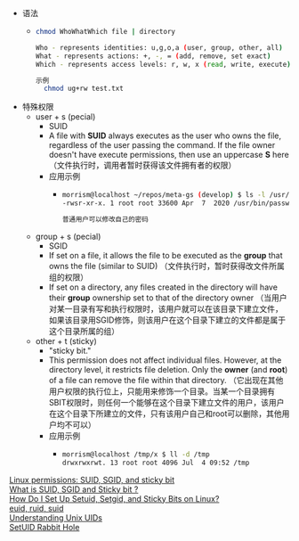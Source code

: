 - 语法
	- ```bash
	  chmod WhoWhatWhich file | directory
	  
	  Who - represents identities: u,g,o,a (user, group, other, all)
	  What - represents actions: +, -, = (add, remove, set exact)
	  Which - represents access levels: r, w, x (read, write, execute)
	  
	  示例
	  	chmod ug+rw test.txt
	  ```
- 特殊权限
	- user + s (pecial)
		- SUID
		- A file with **SUID** always executes as the user who owns the file, regardless of the user passing the command. If the file owner doesn't have execute permissions, then use an uppercase **S** here（文件执行时，调用者暂时获得该文件拥有者的权限）
		- 应用示例
			- ```bash
			  morrism@localhost ~/repos/meta-gs (develop) $ ls -l /usr/bin/passwd
			  -rwsr-xr-x. 1 root root 33600 Apr  7  2020 /usr/bin/passwd
			  
			  普通用户可以修改自己的密码
			  ```
	- group + s (pecial)
		- SGID
		- If set on a file, it allows the file to be executed as the **group** that owns the file (similar to SUID) （文件执行时，暂时获得改文件所属组的权限）
		- If set on a directory, any files created in the directory will have their **group** ownership set to that of the directory owner （当用户对某一目录有写和执行权限时，该用户就可以在该目录下建立文件，如果该目录用SGID修饰，则该用户在这个目录下建立的文件都是属于这个目录所属的组）
	- other + t (sticky)
		- "sticky bit."
		- This permission does not affect individual files. However, at the directory level, it restricts file deletion. Only the **owner** (and **root**) of a file can remove the file within that directory. （它出现在其他用户权限的执行位上，只能用来修饰一个目录。当某一个目录拥有SBIT权限时，则任何一个能够在这个目录下建立文件的用户，该用户在这个目录下所建立的文件，只有该用户自己和root可以删除，其他用户均不可以）
		- 应用示例
			- ```bash
			  morrism@localhost /tmp/x $ ll -d /tmp
			  drwxrwxrwt. 13 root root 4096 Jul  4 09:52 /tmp
			  ```

[Linux permissions: SUID, SGID, and sticky bit](https://www.redhat.com/sysadmin/suid-sgid-sticky-bit)  
[What is SUID, SGID and Sticky bit ?](https://www.thegeekdiary.com/what-is-suid-sgid-and-sticky-bit/)  
[How Do I Set Up Setuid, Setgid, and Sticky Bits on Linux?](https://www.liquidweb.com/kb/how-do-i-set-up-setuid-setgid-and-sticky-bits-on-linux/)  
[euid, ruid, suid](https://book.hacktricks.xyz/linux-hardening/privilege-escalation/euid-ruid-suid)  
[Understanding Unix UIDs](https://dtrugman.medium.com/unraveling-the-unix-uid-conundrum-fbd5b13004fd)  
[SetUID Rabbit Hole](https://0xdf.gitlab.io/2022/05/31/setuid-rabbithole.html)  